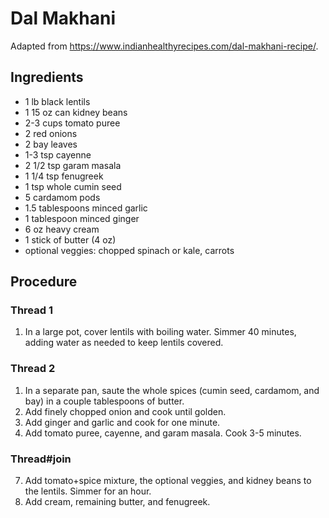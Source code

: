 # Dal Makhani

Adapted from https://www.indianhealthyrecipes.com/dal-makhani-recipe/.

## Ingredients

- 1 lb black lentils
- 1 15 oz can kidney beans
- 2-3 cups tomato puree
- 2 red onions
- 2 bay leaves
- 1-3 tsp cayenne
- 2 1/2 tsp garam masala
- 1 1/4 tsp fenugreek
- 1 tsp whole cumin seed
- 5 cardamom pods
- 1.5 tablespoons minced garlic
- 1 tablespoon minced ginger
- 6 oz heavy cream
- 1 stick of butter (4 oz)
- optional veggies: chopped spinach or kale, carrots


## Procedure

### Thread 1

1. In a large pot, cover lentils with boiling water.
   Simmer 40 minutes, adding water as needed to keep lentils covered.

### Thread 2

1. In a separate pan, saute the whole spices (cumin seed, cardamom, and bay) in a couple tablespoons of butter.
2. Add finely chopped onion and cook until golden.
3. Add ginger and garlic and cook for one minute.
5. Add tomato puree, cayenne, and garam masala. Cook 3-5 minutes.

### Thread#join

7. Add tomato+spice mixture, the optional veggies, and kidney beans to the lentils. Simmer for an hour.
8. Add cream, remaining butter, and fenugreek.
